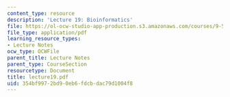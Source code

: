 ```yaml
---
content_type: resource
description: 'Lecture 19: Bioinformatics'
file: https://ol-ocw-studio-app-production.s3.amazonaws.com/courses/9-520-statistical-learning-theory-and-applications-spring-2003/354bf9972bd90eb6fdcbdac79d1004f8_lecture19.pdf
file_type: application/pdf
learning_resource_types:
- Lecture Notes
ocw_type: OCWFile
parent_title: Lecture Notes
parent_type: CourseSection
resourcetype: Document
title: lecture19.pdf
uid: 354bf997-2bd9-0eb6-fdcb-dac79d1004f8
---
```

